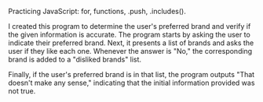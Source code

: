 Practicing JavaScript: for, functions, .push, .includes().

I created this program to determine the user's preferred brand and verify if the given information is accurate. The program starts by asking the user to indicate their preferred brand. Next, it presents a list of brands and asks the user if they like each one. Whenever the answer is "No," the corresponding brand is added to a "disliked brands" list.

Finally, if the user's preferred brand is in that list, the program outputs "That doesn't make any sense," indicating that the initial information provided was not true.